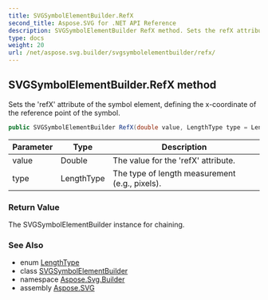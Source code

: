 ```yaml
---
title: SVGSymbolElementBuilder.RefX
second_title: Aspose.SVG for .NET API Reference
description: SVGSymbolElementBuilder RefX method. Sets the refX attribute of the symbol element defining the x-coordinate of the reference point of the symbol
type: docs
weight: 20
url: /net/aspose.svg.builder/svgsymbolelementbuilder/refx/
---
```

## SVGSymbolElementBuilder.RefX method

Sets the 'refX' attribute of the symbol element, defining the x-coordinate of the reference point of the symbol.

```csharp
public SVGSymbolElementBuilder RefX(double value, LengthType type = LengthType.Px)
```

| Parameter | Type | Description |
| --- | --- | --- |
| value | Double | The value for the 'refX' attribute. |
| type | LengthType | The type of length measurement (e.g., pixels). |

### Return Value

The SVGSymbolElementBuilder instance for chaining.

### See Also

* enum [LengthType](../../lengthtype/)
* class [SVGSymbolElementBuilder](../)
* namespace [Aspose.Svg.Builder](../../../aspose.svg.builder/)
* assembly [Aspose.SVG](../../../)
